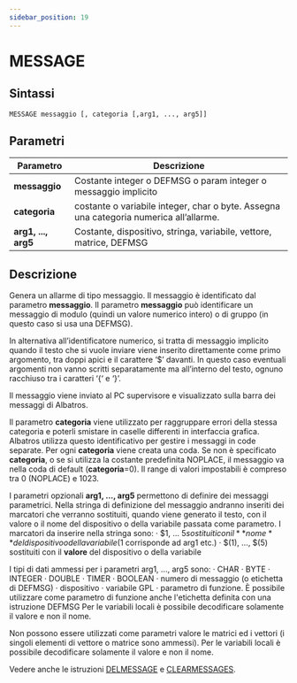 ```yaml
---
sidebar_position: 19
---
```


# MESSAGE

## Sintassi

  ```
MESSAGE messaggio [, categoria [,arg1, ..., arg5]]
  ```

## Parametri
|Parametro            | Descrizione                                                                                                                   |                
|---------------------|-------------------------------------------------------------------------------------------------------------------------------|
| **messaggio**       | 	Costante integer o DEFMSG o param integer o messaggio implicito                                                             |
| **categoria**       | 	costante o variabile integer, char o byte. Assegna una categoria numerica all’allarme.                                      |
| **arg1, ..., arg5** | 	Costante, dispositivo, stringa, variabile, vettore, matrice, DEFMSG                                                         |

## Descrizione
Genera un allarme di tipo messaggio. Il messaggio è identificato dal parametro **messaggio**. Il parametro **messaggio** può identificare un messaggio di modulo (quindi un valore numerico intero) o di gruppo (in questo caso si usa una DEFMSG).

In alternativa all’identificatore numerico, si tratta di messaggio implicito quando il testo che si vuole inviare viene inserito direttamente come primo argomento, tra doppi apici e il carattere ‘$’ davanti. In questo caso eventuali argomenti non vanno scritti separatamente ma all’interno del testo, ognuno racchiuso tra i caratteri ‘\{‘ e ‘\}’.

Il messaggio viene inviato al PC supervisore e visualizzato sulla barra dei messaggi di Albatros. 

Il parametro **categoria** viene utilizzato per raggruppare errori della stessa categoria e poterli smistare in caselle differenti in interfaccia grafica. Albatros utilizza questo identificativo per gestire i messaggi in code separate. Per ogni **categoria** viene creata una coda. Se non è specificato **categoria**, o se si utilizza la costante predefinita NOPLACE, il messaggio va nella coda di default (**categoria**=0). Il range di valori impostabili è compreso tra 0 (NOPLACE) e 1023.  

I parametri opzionali **arg1, ..., arg5** permettono di definire dei messaggi parametrici. Nella stringa di definizione del messaggio andranno inseriti dei marcatori che verranno sostituiti, quando viene generato il testo, con il valore o il nome del dispositivo o della variabile passata come parametro. I marcatori da inserire nella stringa sono:
·	$1, ... $5	sostituiti con il **nome** del dispositivo o della variabile ($1 corrisponde ad arg1 etc.) 
·	$(1), ..., $(5)	sostituiti con il **valore** del dispositivo o della variabile

I tipi di dati ammessi per i parametri arg1, ..., arg5 sono:
·	CHAR
·	BYTE
·	INTEGER
·	DOUBLE
·	TIMER
·	BOOLEAN
·	numero di messaggio (o etichetta di DEFMSG)
·	dispositivo
·	variabile GPL
·	parametro di funzione. È possibile utilizzare come parametro di funzione anche l'etichetta definita con una istruzione DEFMSG
Per le variabili locali è possibile decodificare solamente il valore e non il nome.

Non possono essere utilizzati come parametri valore le matrici ed i vettori (i singoli elementi di vettore o matrice sono ammessi). Per le variabili locali è possibile decodificare solamente il valore e non il nome.

Vedere anche le istruzioni [DELMESSAGE](DELMESSAGE.md) e [CLEARMESSAGES](CLEARMESSAGES.md).

